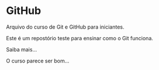 # GitHub

Arquivo do curso de Git e GitHub para iniciantes.

Este é um repostório teste para ensinar como o Git funciona.

Saiba mais...




O curso parece ser bom...
